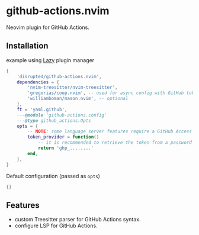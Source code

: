 # github-actions.nvim

Neovim plugin for GitHub Actions.

## Installation

example using [Lazy](https://github.com/folke/lazy.nvim) plugin manager

```lua
{
    'disrupted/github-actions.nvim',
    dependencies = {
        'nvim-treesitter/nvim-treesitter',
        'gregorias/coop.nvim', -- used for async config with GitHub token provider
        'williamboman/mason.nvim', -- optional
    },
    ft = 'yaml.github',
    ---@module 'github-actions.config'
    ---@type github_actions.Opts
    opts = {
        -- NOTE: some language server features require a GitHub Access Token. Implement this async function to retrieve it.
        token_provider = function()
            -- it is recommended to retrieve the token from a password manager
            return 'ghp_........'
        end,
    },
}
```

Default configuration (passed as `opts`)

```lua
{}
```

## Features

- custom Treesitter parser for GitHub Actions syntax.
- configure LSP for GitHub Actions.
